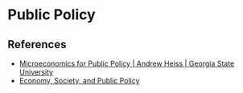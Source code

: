 # Public Policy

## References
- [Microeconomics for Public Policy | Andrew Heiss | Georgia State University](https://www.youtube.com/@AndrewHeiss/playlists)
- [Economy, Society, and Public Policy](https://www.core-econ.org/espp/book/text/)